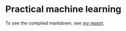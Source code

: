 Practical machine learning
========================

To see the compiled markdown, see [my report](https://github.com/mahamniaz/Practical-Machine-Learning/project.html).
